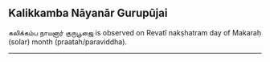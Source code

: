 ## Kalikkamba Nāyanār Gurupūjai
கலிக்கம்ப நாயனார் குருபூஜை is observed on Revatī nakṣhatram day of Makaraḥ (solar) month (praatah/paraviddha).



---

